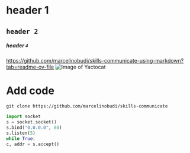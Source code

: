 # header 1
## `header 2`
##### header `4`
https://github.com/marcelinobudi/skills-communicate-using-markdown?tab=readme-ov-file
![Image of Yactocat](https://octodex.github.com/images/yaktocat.png)
# Add code
```
git clone https://github.com/marcelinobudi/skills-communicate
```
``` python
import socket
s = socket.socket()
s.bind("0.0.0.0", 80)
s.listen(5)
while True:
c, addr = s.accept()

```
